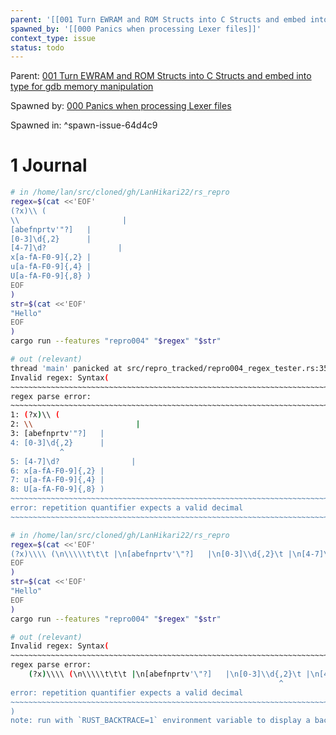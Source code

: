 ```yaml
---
parent: '[[001 Turn EWRAM and ROM Structs into C Structs and embed into type for gdb memory manipulation]]'
spawned_by: '[[000 Panics when processing Lexer files]]'
context_type: issue
status: todo
---
```


Parent: [001 Turn EWRAM and ROM Structs into C Structs and embed into type for gdb memory manipulation](../001%20Turn%20EWRAM%20and%20ROM%20Structs%20into%20C%20Structs%20and%20embed%20into%20type%20for%20gdb%20memory%20manipulation.md)

Spawned by: [000 Panics when processing Lexer files](000%20Panics%20when%20processing%20Lexer%20files.md)

Spawned in: [<a name="spawn-issue-64d4c9" />^spawn-issue-64d4c9](000%20Panics%20when%20processing%20Lexer%20files.md#spawn-issue-64d4c9)

# 1 Journal

````sh
# in /home/lan/src/cloned/gh/LanHikari22/rs_repro
regex=$(cat <<'EOF'
(?x)\\ (
\\                       |
[abefnprtv'"?]   |
[0-3]\d{,2}      |
[4-7]\d?                |
x[a-fA-F0-9]{,2} |
u[a-fA-F0-9]{,4} |
U[a-fA-F0-9]{,8} )
EOF
)
str=$(cat <<'EOF'
"Hello"
EOF
)
cargo run --features "repro004" "$regex" "$str"

# out (relevant)
thread 'main' panicked at src/repro_tracked/repro004_regex_tester.rs:35:33:
Invalid regex: Syntax(
~~~~~~~~~~~~~~~~~~~~~~~~~~~~~~~~~~~~~~~~~~~~~~~~~~~~~~~~~~~~~~~~~~~~~~~~~~~~~~~
regex parse error:
~~~~~~~~~~~~~~~~~~~~~~~~~~~~~~~~~~~~~~~~~~~~~~~~~~~~~~~~~~~~~~~~~~~~~~~~~~~~~~~
1: (?x)\\ (
2: \\                       |
3: [abefnprtv'"?]   |
4: [0-3]\d{,2}      |
           ^
5: [4-7]\d?                |
6: x[a-fA-F0-9]{,2} |
7: u[a-fA-F0-9]{,4} |
8: U[a-fA-F0-9]{,8} )
~~~~~~~~~~~~~~~~~~~~~~~~~~~~~~~~~~~~~~~~~~~~~~~~~~~~~~~~~~~~~~~~~~~~~~~~~~~~~~~
error: repetition quantifier expects a valid decimal
~~~~~~~~~~~~~~~~~~~~~~~~~~~~~~~~~~~~~~~~~~~~~~~~~~~~~~~~~~~~~~~~~~~~~~~~~~~~~~~
````

````sh
# in /home/lan/src/cloned/gh/LanHikari22/rs_repro
regex=$(cat <<'EOF'
(?x)\\\\ (\n\\\\\t\t\t |\n[abefnprtv'\"?]   |\n[0-3]\\d{,2}\t |\n[4-7]\\d?\t\t|\nx[a-fA-F0-9]{,2} |\nu[a-fA-F0-9]{,4} |\nU[a-fA-F0-9]{,8} )
EOF
)
str=$(cat <<'EOF'
"Hello"
EOF
)
cargo run --features "repro004" "$regex" "$str"

# out (relevant)
Invalid regex: Syntax(
~~~~~~~~~~~~~~~~~~~~~~~~~~~~~~~~~~~~~~~~~~~~~~~~~~~~~~~~~~~~~~~~~~~~~~~~~~~~~~~
regex parse error:
    (?x)\\\\ (\n\\\\\t\t\t |\n[abefnprtv'\"?]   |\n[0-3]\\d{,2}\t |\n[4-7]\\d?\t\t|\nx[a-fA-F0-9]{,2} |\nu[a-fA-F0-9]{,4} |\nU[a-fA-F0-9]{,8} )
                                                            ^
error: repetition quantifier expects a valid decimal
~~~~~~~~~~~~~~~~~~~~~~~~~~~~~~~~~~~~~~~~~~~~~~~~~~~~~~~~~~~~~~~~~~~~~~~~~~~~~~~
)
note: run with `RUST_BACKTRACE=1` environment variable to display a backtrace
````
